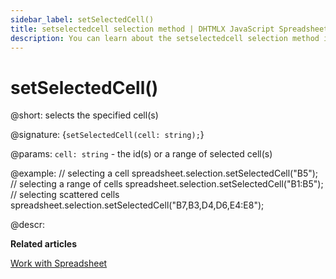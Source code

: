 ```yaml
---
sidebar_label: setSelectedCell() 
title: setselectedcell selection method | DHTMLX JavaScript Spreadsheet Docs
description: You can learn about the setselectedcell selection method in the documentation of the DHTMLX JavaScript Spreadsheet library. Browse developer guides and API reference, try out code examples and live demos, and download a free 30-day evaluation version of DHTMLX Spreadsheet.
---
```


# setSelectedCell()

@short: selects the specified cell(s)

@signature: {`setSelectedCell(cell: string);`}

@params:
`cell: string` - the id(s) or a range of selected cell(s)

@example:
// selecting a cell
spreadsheet.selection.setSelectedCell("B5");
// selecting a range of cells
spreadsheet.selection.setSelectedCell("B1:B5");
// selecting scattered cells
spreadsheet.selection.setSelectedCell("B7,B3,D4,D6,E4:E8");

@descr:

**Related articles**

[Work with Spreadsheet](working_with_ssheet.md#selecting-cells)
